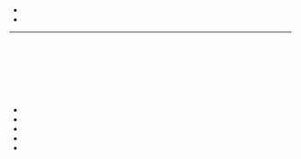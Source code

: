 # 

## 



## 

- []()
- []()

---



## 



[]()

[]()[]()



![]()

## 







![]()

![]()

![]()

![]()

## 

- []()
- []()
- []()
- []()
- []()

